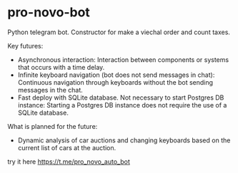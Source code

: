 # pro-novo-bot

Python telegram bot. Constructor for make a viechal order and count taxes.

Key futures:

- Asynchronous interaction: Interaction between components or systems that occurs with a time delay.
- Infinite keyboard navigation (bot does not send messages in chat): Continuous navigation through keyboards without the
  bot sending messages in the chat.
- Fast deploy with SQLite database. Not necessary to start Postgres DB instance: Starting a Postgres DB instance does
  not require the use of a SQLite database.

What is planned for the future:

- Dynamic analysis of car auctions and changing keyboards based on the current list of cars at the auction.

try it here https://t.me/pro_novo_auto_bot
